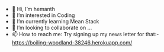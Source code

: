- 👋 Hi, I’m hemanth
- 👀 I’m interested in Coding
- 🌱 I’m currently learning Mean Stack
- 💞️ I’m looking to collaborate on ...
- 📫 How to reach me: Try signing up my news letter for that:- https://boiling-woodland-38246.herokuapp.com/

<!---
hemanth is a ✨ special ✨ repository because its `README.md` (this file) appears on your GitHub profile.
You can click the Preview link to take a look at your changes.
--->
